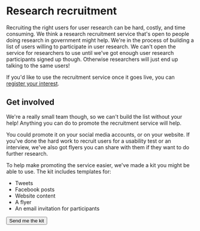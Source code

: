 # Research recruitment

Recruiting the right users for user research can be hard, costly, and time consuming. We think a research recruitment service that's open to people doing research in government might help. We're in the process of building a list of users willing to participate in user research. We can't open the service for researchers to use until we've got enough user research participants signed up though. Otherwise researchers will just end up talking to the same users!

If you'd like to use the recruitment service once it goes live, you can [register your interest](https://forms.gle/UFhcuZURNnW6KCjB7). 

## Get involved

We're a really small team though, so we can't build the list without your help! Anything you can do to promote the recruitment service will help. 

You could promote it on your social media accounts, or on your website. If you've done the hard work to recruit users for a usability test or an interview, we've also got flyers you can share with them if they want to do further research.

To help make promoting the service easier, we've made a kit you might be able to use. The kit includes templates for:

- Tweets
- Facebook posts
- Website content
- A flyer
- An email invitation for participants


<p>
<a href="mailto:digital@finance.nsw.gov.au?subject=Please send me the research recruitment kit">
<button class="au-btn">Send me the kit</button>
</a>	
</p>
